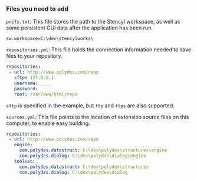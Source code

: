 ### Files you need to add

`prefs.txt`: This file stores the path to the Stencyl workspace, as well as some persistent GUI data after the application has been run.

```
sw.workspace=C:\dev\stencylworks\
```

`repositories.yml`: This file holds the connection information needed to save files to your repository.

```yaml
repositories:
 - url: http://www.polydes.com/repo
   sftp: 127.0.0.1
   username: ____
   password: ____
   root: /var/www/html/repo
```

`sftp` is specified in the example, but `ftp` and `ftps` are also supported.

`sources.yml`: This file points to the location of extension source files on this computer, to enable easy building.

```yaml
repositories:
 - url: http://www.polydes.com/repo
   engine:
     com.polydes.datastruct: C:\dev\polydes\structures\engine
     com.polydes.dialog: C:\dev\polydes\dialog\engine
   toolset:
     com.polydes.datastruct: C:\dev\polydes\structures
     com.polydes.dialog: C:\dev\polydes\dialog
```